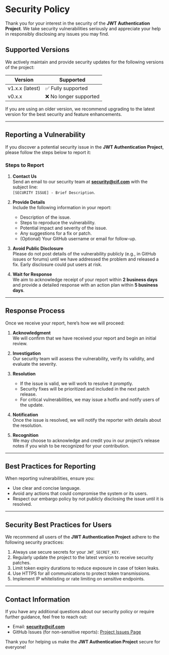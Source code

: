 # Security Policy

Thank you for your interest in the security of the **JWT Authentication Project**. We take security vulnerabilities seriously and appreciate your help in responsibly disclosing any issues you may find.

## Supported Versions

We actively maintain and provide security updates for the following versions of the project:

| Version         | Supported          |
|------------------|--------------------|
| v1.x.x (latest) | ✅ Fully supported |
| v0.x.x          | ❌ No longer supported |

If you are using an older version, we recommend upgrading to the latest version for the best security and feature enhancements.

---

## Reporting a Vulnerability

If you discover a potential security issue in the **JWT Authentication Project**, please follow the steps below to report it:

### **Steps to Report**
1. **Contact Us**  
   Send an email to our security team at **[security@cif.com](mailto:rev3l4infosec@gmail.com)** with the subject line:  
   `[SECURITY ISSUE] - Brief Description`.

2. **Provide Details**  
   Include the following information in your report:
   - Description of the issue.
   - Steps to reproduce the vulnerability.
   - Potential impact and severity of the issue.
   - Any suggestions for a fix or patch.
   - (Optional) Your GitHub username or email for follow-up.

3. **Avoid Public Disclosure**  
   Please do not post details of the vulnerability publicly (e.g., in GitHub issues or forums) until we have addressed the problem and released a fix. Early disclosure could put users at risk.

4. **Wait for Response**  
   We aim to acknowledge receipt of your report within **2 business days** and provide a detailed response with an action plan within **5 business days**.

---

## Response Process

Once we receive your report, here’s how we will proceed:
1. **Acknowledgment**  
   We will confirm that we have received your report and begin an initial review.

2. **Investigation**  
   Our security team will assess the vulnerability, verify its validity, and evaluate the severity.

3. **Resolution**  
   - If the issue is valid, we will work to resolve it promptly.  
   - Security fixes will be prioritized and included in the next patch release.  
   - For critical vulnerabilities, we may issue a hotfix and notify users of the update.

4. **Notification**  
   Once the issue is resolved, we will notify the reporter with details about the resolution.

5. **Recognition**  
   We may choose to acknowledge and credit you in our project’s release notes if you wish to be recognized for your contribution.

---

## Best Practices for Reporting

When reporting vulnerabilities, ensure you:
- Use clear and concise language.
- Avoid any actions that could compromise the system or its users.
- Respect our embargo policy by not publicly disclosing the issue until it is resolved.

---

## Security Best Practices for Users

We recommend all users of the **JWT Authentication Project** adhere to the following security practices:
1. Always use secure secrets for your `JWT_SECRET_KEY`.
2. Regularly update the project to the latest version to receive security patches.
3. Limit token expiry durations to reduce exposure in case of token leaks.
4. Use HTTPS for all communications to protect token transmissions.
5. Implement IP whitelisting or rate limiting on sensitive endpoints.

---

## Contact Information

If you have any additional questions about our security policy or require further guidance, feel free to reach out:
- Email: **[security@cif.com](mailto:rev3l4infosec@gmail.com)**  
- GitHub Issues (for non-sensitive reports): [Project Issues Page](https://github.com/MR-Gh0st-OffSec/JWT/issues)

Thank you for helping us make the **JWT Authentication Project** secure for everyone!
